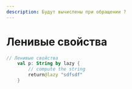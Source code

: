 ```yaml
---
description: Будут вычислены при обращении ?
---
```


# Ленивые свойства



```kotlin
// Ленивые свойства
    val p: String by lazy {
        // compute the string
        return@lazy "sdfsdf"
    }

```

